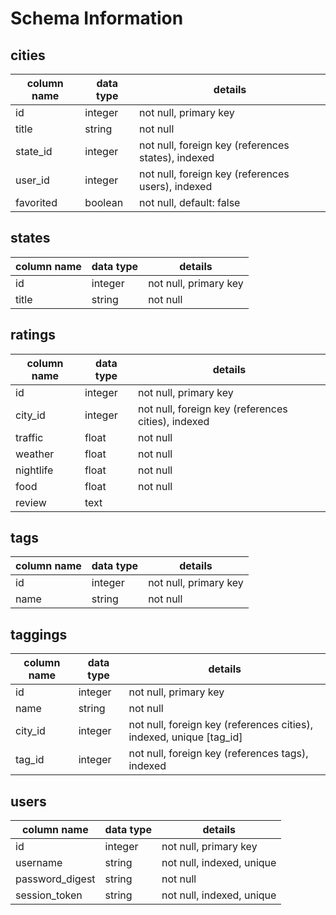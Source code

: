 # Schema Information

## cities
column name | data type | details
------------|-----------|-----------------------
id          | integer   | not null, primary key
title       | string    | not null
state_id    | integer   | not null, foreign key (references states), indexed
user_id     | integer   | not null, foreign key (references users), indexed
favorited   | boolean   | not null, default: false

## states
column name | data type | details
------------|-----------|-----------------------
id          | integer   | not null, primary key
title       | string    | not null

## ratings
column name | data type | details
------------|-----------|-----------------------
id          | integer   | not null, primary key
city_id     | integer   | not null, foreign key (references cities), indexed
traffic     | float     | not null
weather     | float     | not null
nightlife   | float     | not null
food        | float     | not null
review      | text      | 


## tags
column name | data type | details
------------|-----------|-----------------------
id          | integer   | not null, primary key
name        | string    | not null

## taggings
column name | data type | details
------------|-----------|-----------------------
id          | integer   | not null, primary key
name        | string    | not null
city_id     | integer   | not null, foreign key (references cities), indexed, unique [tag_id]
tag_id      | integer   | not null, foreign key (references tags), indexed

## users
column name     | data type | details
----------------|-----------|-----------------------
id              | integer   | not null, primary key
username        | string    | not null, indexed, unique
password_digest | string    | not null
session_token   | string    | not null, indexed, unique